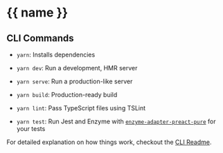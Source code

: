 # {{ name }}

## CLI Commands

- `yarn`: Installs dependencies

- `yarn dev`: Run a development, HMR server

- `yarn serve`: Run a production-like server

- `yarn build`: Production-ready build

- `yarn lint`: Pass TypeScript files using TSLint

- `yarn test`: Run Jest and Enzyme with
  [`enzyme-adapter-preact-pure`](https://github.com/preactjs/enzyme-adapter-preact-pure) for
  your tests

For detailed explanation on how things work, checkout the [CLI Readme](https://github.com/developit/preact-cli/blob/master/README.md).
